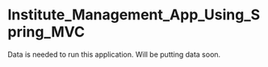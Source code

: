 # Institute_Management_App_Using_Spring_MVC

Data is needed to run this application. Will be putting data soon.
